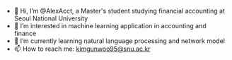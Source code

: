 - 👋 Hi, I’m @AlexAcct, a Master's student studying financial accounting at Seoul National University
- 👀 I’m interested in machine learning application in accounting and finance
- 🌱 I’m currently learning natural language processing and network model
- 📫 How to reach me: kimgunwoo95@snu.ac.kr

<!---
AlexAcct/AlexAcct is a ✨ special ✨ repository because its `README.md` (this file) appears on your GitHub profile.
You can click the Preview link to take a look at your changes.
--->
